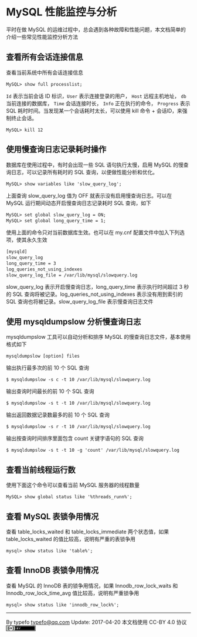 # MySQL 性能监控与分析

平时在做 MySQL 的运维过程中，总会遇到各种故障和性能问题，本文档简单的介绍一些常见性能监控分析方法

## 查看所有会话连接信息
   
查看当前系统中所有会话连接信息

```
MySQL> show full processlist;
```

`Id` 表示当前会话 ID 标识，`User` 表示连接登录的用户， `Host` 远程主机地址， `db` 当前连接的数据库， `Time` 会话连接时长， `Info` 正在执行的命令， `Progress` 表示 SQL 耗时时间。当发现某一个会话耗时太长，可以使用 kill 命令 + 会话ID，来强制终止会话。

```
MySQL> kill 12
```

## 使用慢查询日志记录耗时操作

数据库在使用过程中，有时会出现一些 SQL 语句执行太慢，启用 MySQL 的慢查询日志，可以记录所有耗时的 SQL 查询，以便做性能分析和优化。

```
MySQL> show variables like 'slow_query_log';
```

上面查询 slow_query_log 值为 OFF 就表示没有启用慢查询日志。可以在 MySQL 运行期间动态开启慢查询日志记录耗时 SQL 查询，如下

```
MySQL> set global slow_query_log = ON;
MySQL> set global long_query_time = 1;
```

使用上面的命令只对当前数据库生效。也可以在 my.cnf 配置文件中加入下列选项，使其永久生效

```
[mysqld]
slow_query_log
long_query_time = 3
log_queries_not_using_indexes
slow_query_log_file = /var/lib/mysql/slowquery.log
```

slow_query_log 表示开启慢查询日志，long_query_time 表示执行时间超过 3 秒的 SQL 查询将被记录。log_queries_not_using_indexes 表示没有用到索引的 SQL 查询也将被记录。slow_query_log_file 表示慢查询日志文件

## 使用 mysqldumpslow 分析慢查询日志
   
mysqldumpslow 工具可以自动分析和排序 MySQL 的慢查询日志文件，基本使用格式如下
   
```
mysqldumpslow [option] files
```
   
输出执行最多次的前 10 个 SQL 查询

```
$ mysqldumpslow -s c -t 10 /var/lib/mysql/slowquery.log
```

输出查询时间最长的前 10 个 SQL 查询
   
```
$ mysqldumpslow -s t -t 10 /var/lib/mysql/slowquery.log
```
 
输出返回数据记录数最多的前 10 个 SQL 查询

```
$ mysqldumpslow -s r -t 10 /var/lib/mysql/slowquery.log
```

输出按查询时间排序里面包含 count 关键字语句的 SQL 查询
   
```
$ mysqldumpslow -s t -t 10 -g 'count' /var/lib/mysql/slowquery.log
```

## 查看当前线程运行数

使用下面这个命令可以查看当前 MySQL 服务器的线程数量

```
MySQL> show global status like '%threads_runn%';
```

## 查看 MySQL 表锁争用情况

查看 table_locks_waited 和 table_locks_immediate 两个状态值，如果  table_locks_waited 的值比较高，说明有严重的表锁争用

```
mysql> show status like 'table%';
```

## 查看 InnoDB 表锁争用情况

查看 MySQL 的 InnoDB 表的锁争用情况，如果 Innodb_row_lock_waits 和 Innodb_row_lock_time_avg 值比较高，说明有严重锁争用
   
```
mysql> show status like 'innodb_row_lock%';
```

-------------------------------------------------------------------------------

By typefo typefo@qq.com Update: 2017-04-20 本文档使用 CC-BY 4.0 协议 ![by](../img/by.png)
